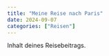 ```yaml
---
title: "Meine Reise nach Paris"
date: 2024-09-07
categories: ["Reisen"]
---
```


Inhalt deines Reisebeitrags.
